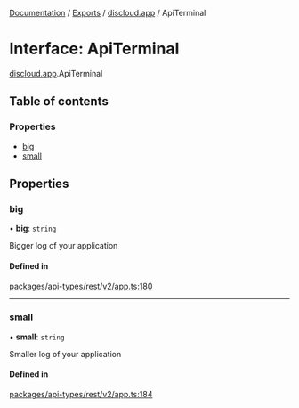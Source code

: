 [Documentation](../README.md) / [Exports](../modules.md) / [discloud.app](../modules/discloud_app.md) / ApiTerminal

# Interface: ApiTerminal

[discloud.app](../modules/discloud_app.md).ApiTerminal

## Table of contents

### Properties

- [big](discloud_app.ApiTerminal.md#big)
- [small](discloud_app.ApiTerminal.md#small)

## Properties

### big

• **big**: `string`

Bigger log of your application

#### Defined in

[packages/api-types/rest/v2/app.ts:180](https://github.com/discloud/discloud.app/blob/c6f50ea/packages/api-types/rest/v2/app.ts#L180)

___

### small

• **small**: `string`

Smaller log of your application

#### Defined in

[packages/api-types/rest/v2/app.ts:184](https://github.com/discloud/discloud.app/blob/c6f50ea/packages/api-types/rest/v2/app.ts#L184)
